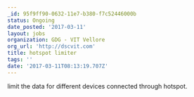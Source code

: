 ```yaml
---
_id: 95f9ff90-0632-11e7-b380-f7c52446000b
status: Ongoing
date_posted: '2017-03-11'
layout: jobs
organization: GDG - VIT Vellore
org_url: 'http://dscvit.com'
title: hotspot limiter
tags: ''
date: '2017-03-11T08:13:19.707Z'
---
```

limit the data for different devices connected through hotspot.
